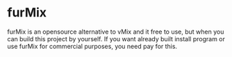 # furMix
 furMix is an opensource alternative to vMix and it free to use, but when you can build this project by yourself. If you want already built install program or use furMix for commercial purposes, you need pay for this.
